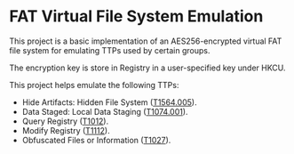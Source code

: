 # FAT Virtual File System Emulation

This project is a basic implementation of an AES256-encrypted virtual FAT file system for emulating TTPs used by certain groups.

The encryption key is store in Registry in a user-specified key under HKCU.

This project helps emulate the following TTPs:
* Hide Artifacts: Hidden File System ([T1564.005](https://attack.mitre.org/techniques/T1564/005/)).
* Data Staged: Local Data Staging ([T1074.001](https://attack.mitre.org/techniques/T1074/001/)).
* Query Registry ([T1012](https://attack.mitre.org/techniques/T1012/)).
* Modify Registry ([T1112](https://attack.mitre.org/techniques/T1112/)).
* Obfuscated Files or Information ([T1027](https://attack.mitre.org/techniques/T1027/)).
